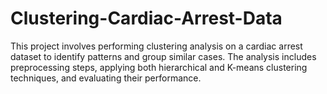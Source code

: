 # Clustering-Cardiac-Arrest-Data
This project involves performing clustering analysis on a cardiac arrest dataset to identify patterns and group similar cases. The analysis includes preprocessing steps, applying both hierarchical and K-means clustering techniques, and evaluating their performance.
